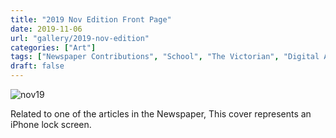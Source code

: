 ```yaml
---
title: "2019 Nov Edition Front Page"
date: 2019-11-06
url: "gallery/2019-nov-edition"
categories: ["Art"]
tags: ["Newspaper Contributions", "School", "The Victorian", "Digital Art"]
draft: false
---
```


![nov19](/images/post/2019/nov19.png)

Related to one of the articles in the Newspaper, This cover represents an iPhone lock screen.
